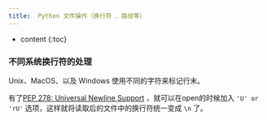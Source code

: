 ```yaml
---
title:  Python 文件操作（换行符 、路径等）
---
```



* content
{:toc}


### 不同系统换行符的处理
Unix、MacOS、以及 Windows 使用不同的字符来标记行末。

有了[PEP 278: Universal Newline Support](https://docs.python.org/2.3/whatsnew/node7.html) ，就可以在open的时候加入 ` 'U' or 'rU' ` 选项，这样就将读取后的文件中的换行符统一变成 `\n` 了。